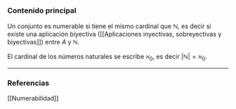 ### Contenido principal

Un conjunto es numerable si tiene el mismo cardinal que $\mathbb N$, es decir si existe una aplicación biyectiva ([[Aplicaciones inyectivas, sobreyectivas y biyectivas]]) entre $A$ y $\mathbb N$.

El cardinal de los números naturales se escribe $\aleph_0$, es decir $|\mathbb N| = \aleph_0$.


--- 
### Referencias

[[Numerabilidad]]